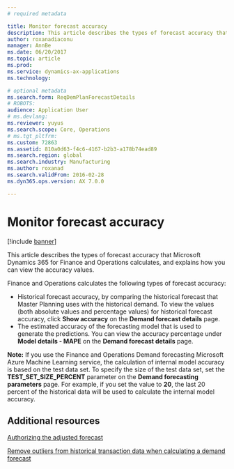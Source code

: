 ```yaml
---
# required metadata

title: Monitor forecast accuracy
description: This article describes the types of forecast accuracy that Microsoft Dynamics 365 for Finance and Operations calculates, and explains how you can view the accuracy values.
author: roxanadiaconu
manager: AnnBe
ms.date: 06/20/2017
ms.topic: article
ms.prod: 
ms.service: dynamics-ax-applications
ms.technology: 

# optional metadata
ms.search.form: ReqDemPlanForecastDetails
# ROBOTS: 
audience: Application User
# ms.devlang: 
ms.reviewer: yuyus
ms.search.scope: Core, Operations
# ms.tgt_pltfrm: 
ms.custom: 72863
ms.assetid: 810a0d63-f4c6-4167-b2b3-a178b74ead89
ms.search.region: global
ms.search.industry: Manufacturing
ms.author: roxanad
ms.search.validFrom: 2016-02-28
ms.dyn365.ops.version: AX 7.0.0

---
```


# Monitor forecast accuracy

[!include [banner](../includes/banner.md)]

This article describes the types of forecast accuracy that Microsoft Dynamics 365 for Finance and Operations calculates, and explains how you can view the accuracy values.

Finance and Operations calculates the following types of forecast accuracy:

-   Historical forecast accuracy, by comparing the historical forecast that Master Planning uses with the historical demand. To view the values (both absolute values and percentage values) for historical forecast accuracy, click **Show accuracy** on the **Demand forecast details** page.
-   The estimated accuracy of the forecasting model that is used to generate the predictions. You can view the accuracy percentage under **Model details - MAPE** on the **Demand forecast details** page. 

**Note:** If you use the Finance and Operations Demand forecasting Microsoft Azure Machine Learning service, the calculation of internal model accuracy is based on the test data set. To specify the size of the test data set, set the **TEST\_SET\_SIZE\_PERCENT** parameter on the **Demand forecasting parameters** page. For example, if you set the value to **20**, the last 20 percent of the historical data will be used to calculate the internal model accuracy.


Additional resources
--------

[Authorizing the adjusted forecast](authorize-adjusted-forecast.md)

[Remove outliers from historical transaction data when calculating a demand forecast](remove-historical-outliers-calculating-demand-forecast.md)



